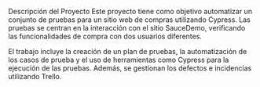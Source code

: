 Descripción del Proyecto
Este proyecto tiene como objetivo automatizar un conjunto de pruebas para un sitio web de compras utilizando Cypress. Las pruebas se centran en la interacción con el sitio SauceDemo, verificando las funcionalidades de compra con dos usuarios diferentes.

El trabajo incluye la creación de un plan de pruebas, la automatización de los casos de prueba y el uso de herramientas como Cypress para la ejecución de las pruebas. Además, se gestionan los defectos e incidencias utilizando Trello.
